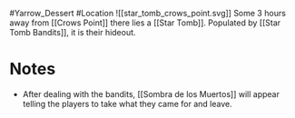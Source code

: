 #Yarrow_Dessert #Location 
![[star_tomb_crows_point.svg]]
Some 3 hours away from [[Crows Point]] there lies a [[Star Tomb]]. Populated by [[Star Tomb Bandits]], it is their hideout.
# Notes
- After dealing with the bandits, [[Sombra de los Muertos]] will appear telling the players to take what they came for and leave.